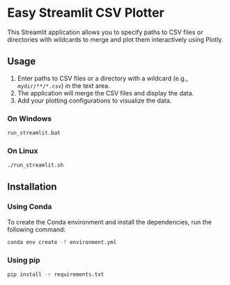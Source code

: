 # Easy Streamlit CSV Plotter

This Streamlit application allows you to specify paths to CSV files or directories with wildcards to merge and plot them interactively using Plotly.

## Usage

1. Enter paths to CSV files or a directory with a wildcard (e.g., `mydir/**/*.csv`) in the text area.
2. The application will merge the CSV files and display the data.
3. Add your plotting configurations to visualize the data.

### On Windows

```sh
run_streamlit.bat
```

### On Linux

```sh
./run_streamlit.sh
```

## Installation

### Using Conda
To create the Conda environment and install the dependencies, run the following command:

```sh
conda env create -f environment.yml
```

### Using pip 

```sh
pip install -r requirements.txt
```
